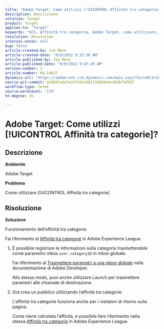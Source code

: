 ```yaml
---
title: "Adobe Target: Come utilizzi [!UICONTROL Affinità tra categorie]?"
description: Descrizione
solution: Target
product: Target
applies-to: "Target"
keywords: "KCS, Affinità tra categorie, Adobe Target, come utilizzare, Adobe Experience League, mbox globale"
resolution: Resolution
internal-notes: null
bug: false
article-created-by: Jim Menn
article-created-date: "9/9/2022 9:33:36 AM"
article-published-by: Jim Menn
article-published-date: "9/9/2022 9:47:39 AM"
version-number: 3
article-number: KA-14637
dynamics-url: "https://adobe-ent.crm.dynamics.com/main.aspx?forceUCI=1&pagetype=entityrecord&etn=knowledgearticle&id=dacf6b79-2230-ed11-9db1-0022480866ad"
source-git-commit: a59847e2e7e37f432cb01150b9444cd9dbf585df
workflow-type: tm+mt
source-wordcount: '179'
ht-degree: 4%

---
```


# Adobe Target: Come utilizzi [!UICONTROL Affinità tra categorie]?

## Descrizione


<b>Ambiente</b>

Adobe Target

<b>Problema</b>

Come utilizzare [!UICONTROL Affinità tra categorie]

## Risoluzione

<b>Soluzione</b>

Funzionamento dell’affinità tra categorie:

Fai riferimento al [Affinità tra categorie](https://experienceleague.adobe.com/docs/target/using/audiences/visitor-profiles/category-affinity.html?lang=en) in Adobe Experience League.

1. È possibile registrare le informazioni sulla categoria trasmettendole come parametro mbox `user.categoryID` in mbox globale.

   Fai riferimento al [Trasmettere parametri a una mbox globale](https://docs.adobe.com/help/en/target/using/implement-target/client-side/mbox-implement/global-mbox/pass-parameters-to-global-mbox.html "Fai clic sul collegamento seguente: https://docs.adobe.com/help/en/target/using/implement-target/client-side/mbox-implement/global-mbox/pass-parameters-to-global-mbox.html") nella documentazione di Adobe Developer.

   Allo stesso modo, puoi anche utilizzare Launch per trasmettere parametri alle chiamate di destinazione.

1. Ora crea un pubblico utilizzando l’affinità tra categorie.

   L’affinità tra categorie funziona anche per i visitatori di ritorno sulla pagina.

   Come viene calcolata l’affinità, è possibile fare riferimento nella stessa [Affinità tra categorie](https://experienceleague.adobe.com/docs/target/using/audiences/visitor-profiles/category-affinity.html?lang=en) in Adobe Experience League.
